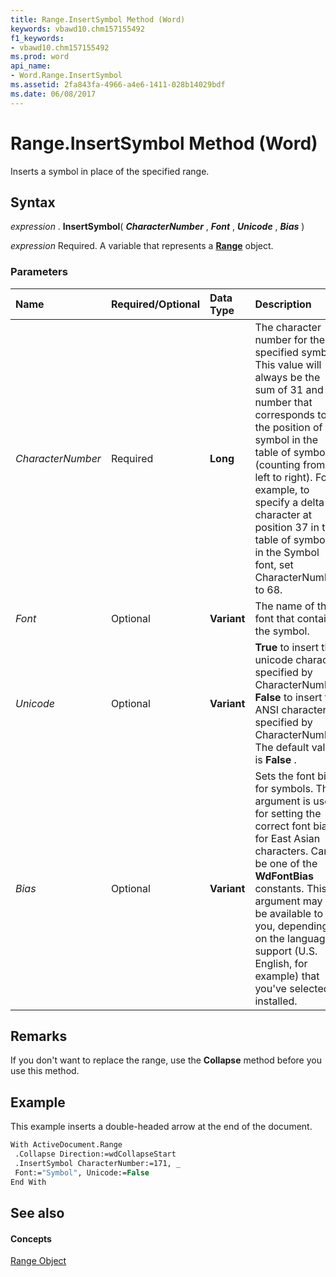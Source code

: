 ```yaml
---
title: Range.InsertSymbol Method (Word)
keywords: vbawd10.chm157155492
f1_keywords:
- vbawd10.chm157155492
ms.prod: word
api_name:
- Word.Range.InsertSymbol
ms.assetid: 2fa843fa-4966-a4e6-1411-028b14029bdf
ms.date: 06/08/2017
---
```



# Range.InsertSymbol Method (Word)

Inserts a symbol in place of the specified range.


## Syntax

 _expression_ . **InsertSymbol**( **_CharacterNumber_** , **_Font_** , **_Unicode_** , **_Bias_** )

 _expression_ Required. A variable that represents a **[Range](range-object-word.md)** object.


### Parameters



|**Name**|**Required/Optional**|**Data Type**|**Description**|
|:-----|:-----|:-----|:-----|
| _CharacterNumber_|Required| **Long**|The character number for the specified symbol. This value will always be the sum of 31 and the number that corresponds to the position of the symbol in the table of symbols (counting from left to right). For example, to specify a delta character at position 37 in the table of symbols in the Symbol font, set CharacterNumber to 68.|
| _Font_|Optional| **Variant**|The name of the font that contains the symbol.|
| _Unicode_|Optional| **Variant**| **True** to insert the unicode character specified by CharacterNumber; **False** to insert the ANSI character specified by CharacterNumber. The default value is **False** .|
| _Bias_|Optional| **Variant**|Sets the font bias for symbols. This argument is useful for setting the correct font bias for East Asian characters. Can be one of the **WdFontBias** constants. This argument may not be available to you, depending on the language support (U.S. English, for example) that you've selected or installed.|

## Remarks

If you don't want to replace the range, use the **Collapse** method before you use this method.


## Example

This example inserts a double-headed arrow at the end of the document.


```vb
With ActiveDocument.Range 
 .Collapse Direction:=wdCollapseStart 
 .InsertSymbol CharacterNumber:=171, _ 
 Font:="Symbol", Unicode:=False 
End With
```


## See also


#### Concepts


[Range Object](range-object-word.md)

